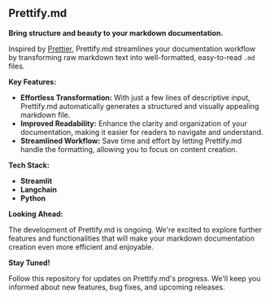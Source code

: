 ## Prettify.md

**Bring structure and beauty to your markdown documentation.**

Inspired by [Prettier](https://prettier.io/), Prettify.md streamlines your documentation workflow by transforming raw markdown text into well-formatted, easy-to-read `.md` files. 

**Key Features:**

* **Effortless Transformation:**  With just a few lines of descriptive input, Prettify.md automatically generates a structured and visually appealing markdown file.
* **Improved Readability:** Enhance the clarity and organization of your documentation, making it easier for readers to navigate and understand.
* **Streamlined Workflow:** Save time and effort by letting Prettify.md handle the formatting, allowing you to focus on content creation.

**Tech Stack:**
- **Streamlit**
- **Langchain**
- **Python**

**Looking Ahead:**

The development of Prettify.md is ongoing. We're excited to explore further features and functionalities that will make your markdown documentation creation even more efficient and enjoyable.

**Stay Tuned!**

Follow this repository for updates on Prettify.md's progress. We'll keep you informed about new features, bug fixes, and upcoming releases.
